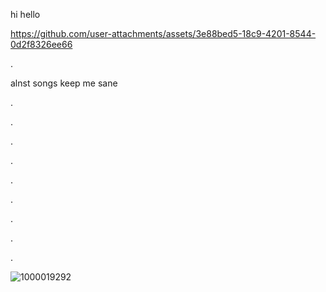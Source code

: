 hi hello


https://github.com/user-attachments/assets/3e88bed5-18c9-4201-8544-0d2f8326ee66

.

alnst songs keep me sane

.




.



.





.


.



.




.



.



.



![1000019292](https://github.com/user-attachments/assets/8bdddc2b-d0ce-44d6-b3bf-56156e49136a)


